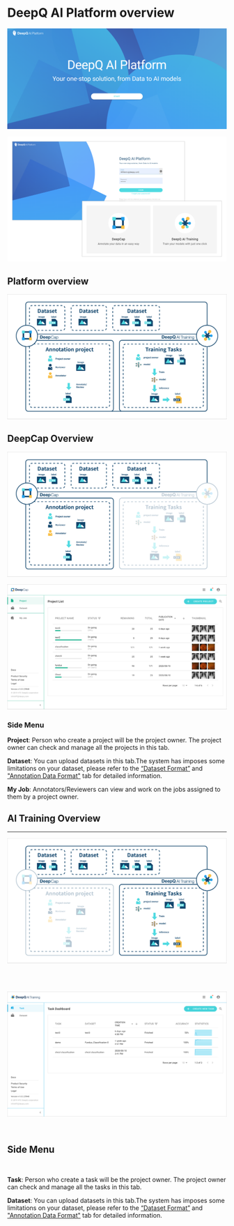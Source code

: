 # DeepQ AI Platform overview

![](<../.gitbook/assets/1-2.1-300012 (1).png>)

![](../.gitbook/assets/1-2.1-300011.png)

## Platform overview

![](../.gitbook/assets/1-2.1-300010.png)

## DeepCap Overview

![](../.gitbook/assets/1-2-000004.png)

![](../.gitbook/assets/1-2-000005.png)

### Side Menu

**Project**: Person who create a project will be the project owner. The project owner can check and manage all the projects in this tab.

**Dataset**: You can upload datasets in this tab.The system has imposes some limitations on your dataset, please refer to the [“Dataset Format”](https://app.gitbook.com/@deepq/s/aip/dataset/upload-dataset) and[ "Annotation Data Format"](https://app.gitbook.com/@deepq/s/aip/dataset/annotation-data-formats) tab for detailed information.

**My Job**: Annotators/Reviewers can view and work on the jobs assigned to them by a project owner.

## AI Training Overview

****

![](../.gitbook/assets/1-2-000006.png)

\
​

![](../.gitbook/assets/1-2-000007.png)

‌

## Side Menu <a href="#side-menu" id="side-menu"></a>

‌

**Task**: Person who create a task will be the project owner. The project owner can check and manage all the tasks in this tab.‌

**Dataset**: You can upload datasets in this tab.The system has imposes some limitations on your dataset, please refer to the [“Dataset Format”](https://app.gitbook.com/@deepq/s/aip/dataset/upload-dataset) and ["Annotation Data Format"](https://app.gitbook.com/@deepq/s/aip/dataset/annotation-data-formats) tab for detailed information.

###
